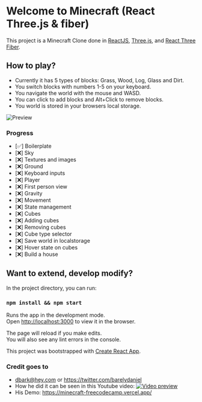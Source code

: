 # Welcome to Minecraft (React Three.js & fiber) 

This project is a Minecraft Clone done in [ReactJS](https://reactjs.org/), [Three.js](https://threejs.org/), and [React Three Fiber](https://github.com/pmndrs/react-three-fiber).

## How to play?

- Currently it has 5 types of blocks: Grass, Wood, Log, Glass and Dirt.
- You switch blocks with numbers 1-5 on your keyboard.
- You navigate the world with the mouse and WASD.
- You can click to add blocks and Alt+Click to remove blocks.
- You world is stored in your browsers local storage.

![Preview](preview.png 'Preview')

### Progress
- [✅] Boilerplate
- [❌] Sky
- [❌] Textures and images
- [❌] Ground
- [❌] Keyboard inputs
- [❌] Player
- [❌] First person view
- [❌] Gravity
- [❌] Movement
- [❌] State management
- [❌] Cubes
- [❌] Adding cubes
- [❌] Removing cubes
- [❌] Cube type selector
- [❌] Save world in localstorage
- [❌] Hover state on cubes
- [❌] Build a house

## Want to extend, develop modify?

In the project directory, you can run:

### `npm install && npm start`

Runs the app in the development mode.<br />
Open [http://localhost:3000](http://localhost:3000) to view it in the browser.

The page will reload if you make edits.<br />
You will also see any lint errors in the console.

This project was bootstrapped with [Create React App](https://github.com/facebook/create-react-app).

### Credit goes to 
- dbark@hey.com or https://twitter.com/barelydaniel
- How he did it can be seen in this Youtube video:
[![Video preview](https://img.youtube.com/vi/qpOZup_3P_A/0.jpg)](https://www.youtube.com/watch?v=qpOZup_3P_A)
- His Demo: https://minecraft-freecodecamp.vercel.app/
